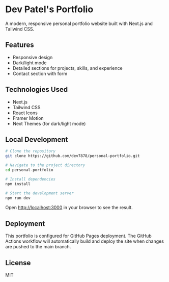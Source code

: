 # Dev Patel's Portfolio

A modern, responsive personal portfolio website built with Next.js and Tailwind CSS.

## Features

- Responsive design
- Dark/light mode
- Detailed sections for projects, skills, and experience
- Contact section with form

## Technologies Used

- Next.js
- Tailwind CSS
- React Icons
- Framer Motion
- Next Themes (for dark/light mode)

## Local Development

```bash
# Clone the repository
git clone https://github.com/dev7878/personal-portfolio.git

# Navigate to the project directory
cd personal-portfolio

# Install dependencies
npm install

# Start the development server
npm run dev
```

Open [http://localhost:3000](http://localhost:3000) in your browser to see the result.

## Deployment

This portfolio is configured for GitHub Pages deployment. The GitHub Actions workflow will automatically build and deploy the site when changes are pushed to the main branch.

## License

MIT
